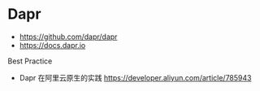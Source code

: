 # Dapr
- https://github.com/dapr/dapr
- https://docs.dapr.io

Best Practice
- Dapr 在阿里云原生的实践 https://developer.aliyun.com/article/785943
